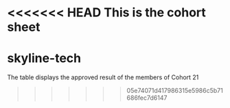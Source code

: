 <<<<<<< HEAD
This is the cohort sheet
=======
# skyline-tech
The table displays the approved result of the members of Cohort 21
>>>>>>> 05e74071d417986315e5986c5b71686fec7d6147

